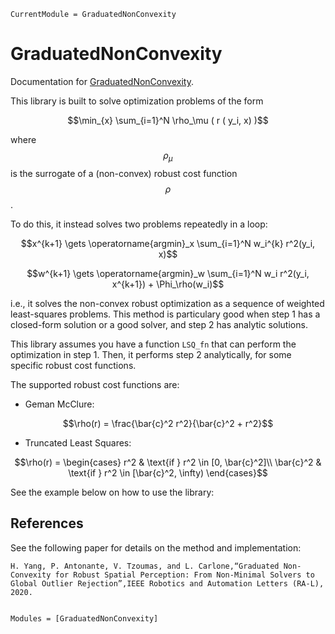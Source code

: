 ```@meta
CurrentModule = GraduatedNonConvexity
```

# GraduatedNonConvexity

Documentation for [GraduatedNonConvexity](https://github.com/dev10110/GraduatedNonConvexity.jl).


This library is built to solve optimization problems of the form

```math
\min_{x} \sum_{i=1}^N \rho_\mu ( r ( y_i, x) )
```
where $$\rho_\mu$$ is the surrogate of a (non-convex) robust cost function $$\rho$$. 

To do this, it instead solves two problems repeatedly in a loop:
 
```math
x^{k+1} \gets \operatorname{argmin}_x \sum_{i=1}^N w_i^{k} r^2(y_i, x)
```  
```math
w^{k+1} \gets \operatorname{argmin}_w \sum_{i=1}^N w_i r^2(y_i, x^{k+1}) + \Phi_\rho(w_i)
```

i.e., it solves the non-convex robust optimization as a sequence of weighted least-squares problems. This method is particulary good when step 1 has a closed-form solution or a good solver, and step 2 has analytic solutions. 

This library assumes you have a function `LSQ_fn` that can perform the optimization in step 1. Then, it performs step 2 analytically, for some specific robust cost functions. 

The supported robust cost functions are:
- Geman McClure:
```math
\rho(r) = \frac{\bar{c}^2 r^2}{\bar{c}^2  + r^2}
```
- Truncated Least Squares:
```math
\rho(r) = \begin{cases}
r^2 & \text{if } r^2 \in [0, \bar{c}^2]\\
\bar{c}^2 & \text{if } r^2 \in [\bar{c}^2, \infty)
\end{cases}
```

See the example below on how to use the library:




## References
See the following paper for details on the method and implementation:
```
H. Yang, P. Antonante, V. Tzoumas, and L. Carlone,“Graduated Non-Convexity for Robust Spatial Perception: From Non-Minimal Solvers to Global Outlier Rejection”,IEEE Robotics and Automation Letters (RA-L), 2020.
```

```@index
```

```@autodocs
Modules = [GraduatedNonConvexity]
```

